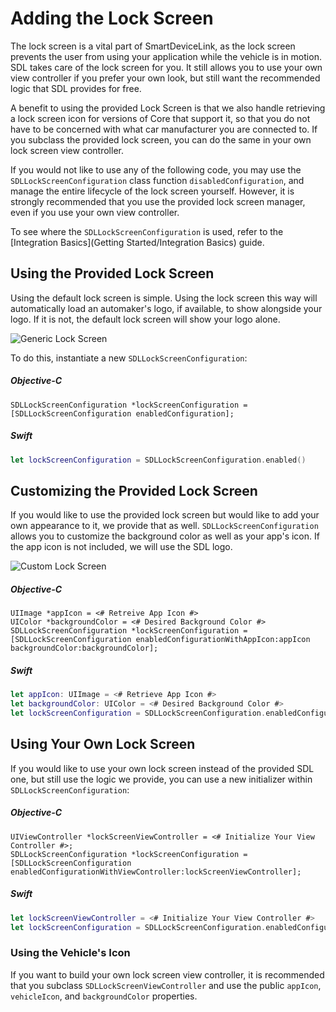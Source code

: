 # Adding the Lock Screen
The lock screen is a vital part of SmartDeviceLink, as the lock screen prevents the user from using your application while the vehicle is in motion. SDL takes care of the lock screen for you. It still allows you to use your own view controller if you prefer your own look, but still want the recommended logic that SDL provides for free.

A benefit to using the provided Lock Screen is that we also handle retrieving a lock screen icon for versions of Core that support it, so that you do not have to be concerned with what car manufacturer you are connected to. If you subclass the provided lock screen, you can do the same in your own lock screen view controller.

If you would not like to use any of the following code, you may use the `SDLLockScreenConfiguration` class function `disabledConfiguration`, and manage the entire lifecycle of the lock screen yourself. However, it is strongly recommended that you use the provided lock screen manager, even if you use your own view controller.

To see where the `SDLLockScreenConfiguration` is used, refer to the [Integration Basics](Getting Started/Integration Basics) guide.

## Using the Provided Lock Screen
Using the default lock screen is simple. Using the lock screen this way will automatically load an automaker's logo, if available, to show alongside your logo. If it is not, the default lock screen will show your logo alone.

![Generic Lock Screen](/assets/GenericLockScreen.png)

To do this, instantiate a new `SDLLockScreenConfiguration`:

##### Objective-C
```objc
SDLLockScreenConfiguration *lockScreenConfiguration = [SDLLockScreenConfiguration enabledConfiguration];
```

##### Swift
```swift
let lockScreenConfiguration = SDLLockScreenConfiguration.enabled()
```

## Customizing the Provided Lock Screen
If you would like to use the provided lock screen but would like to add your own appearance to it, we provide that as well. `SDLLockScreenConfiguration` allows you to customize the background color as well as your app's icon. If the app icon is not included, we will use the SDL logo.

![Custom Lock Screen](/assets/CustomLockScreen.png)

##### Objective-C
```objc
UIImage *appIcon = <# Retreive App Icon #>
UIColor *backgroundColor = <# Desired Background Color #>
SDLLockScreenConfiguration *lockScreenConfiguration = [SDLLockScreenConfiguration enabledConfigurationWithAppIcon:appIcon backgroundColor:backgroundColor];
```

##### Swift
```swift
let appIcon: UIImage = <# Retrieve App Icon #>
let backgroundColor: UIColor = <# Desired Background Color #>
let lockScreenConfiguration = SDLLockScreenConfiguration.enabledConfiguration(withAppIcon: appIcon, backgroundColor: backgroundColor)
```

## Using Your Own Lock Screen
If you would like to use your own lock screen instead of the provided SDL one, but still use the logic we provide, you can use a new initializer within `SDLLockScreenConfiguration`:

##### Objective-C
```objc
UIViewController *lockScreenViewController = <# Initialize Your View Controller #>;
SDLLockScreenConfiguration *lockScreenConfiguration = [SDLLockScreenConfiguration enabledConfigurationWithViewController:lockScreenViewController];
```

##### Swift
```swift
let lockScreenViewController = <# Initialize Your View Controller #>
let lockScreenConfiguration = SDLLockScreenConfiguration.enabledConfiguration(with: lockScreenViewController)
```

### Using the Vehicle's Icon
If you want to build your own lock screen view controller, it is recommended that you subclass `SDLLockScreenViewController` and use the public `appIcon`, `vehicleIcon`, and `backgroundColor` properties.